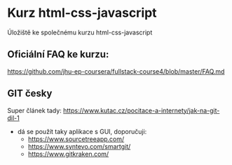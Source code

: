 # Kurz html-css-javascript
Úložiště ke společnému kurzu html-css-javascript

## Oficiální FAQ ke kurzu:
https://github.com/jhu-ep-coursera/fullstack-course4/blob/master/FAQ.md

## GIT česky
Super článek tady:
https://www.kutac.cz/pocitace-a-internety/jak-na-git-dil-1

- dá se použít taky aplikace s GUI, doporučuji:
  - https://www.sourcetreeapp.com/
  - https://www.syntevo.com/smartgit/
  - https://www.gitkraken.com/


